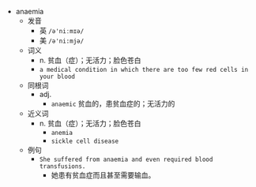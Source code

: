 - anaemia
  - 发音
    - 英 `/ə'niːmɪə/`
    - 美 `/ə'ni:mjə/`
  - 词义
    - n. 贫血（症）；无活力；脸色苍白
    - `a medical condition in which there are too few red cells in your blood`
  - 同根词
    - adj.
      - `anaemic` 贫血的，患贫血症的；无活力的
  - 近义词
    - n. 贫血（症）；无活力；脸色苍白
      - `anemia`
      - `sickle cell disease`
  - 例句
    - `She suffered from anaemia and even required blood transfusions.`
      - 她患有贫血症而且甚至需要输血。

